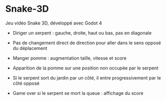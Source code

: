 # Snake-3D
Jeu vidéo Snake 3D, développé avec Godot 4

- Diriger un serpent : gauche, droite, haut ou bas, pas en diagonale
  
- Pas de changement direct de direction pour aller dans le sens opposé du
  déplacement

- Manger pomme : augmentation taille, vitesse et score
  
- Apparition de la pomme sur une position non occupée par le serpent
  
- Si le serpent sort du jardin par un côté, il entre progressivement par le
  côté opposé

- Game over si le serpent se mort la queue : affichage du score
